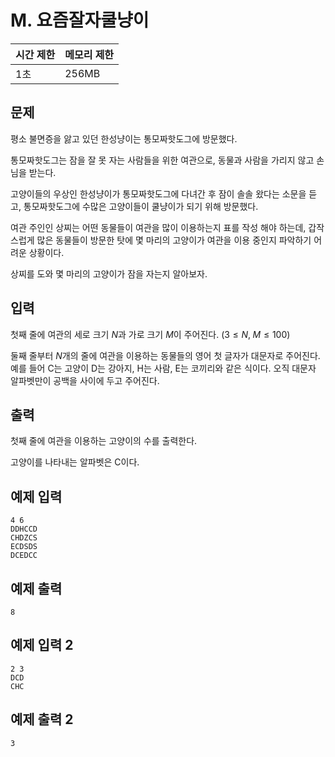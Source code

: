 # M. 요즘잘자쿨냥이

| 시간 제한 | 메모리 제한 |
| --- | --- |
| 1초 | 256MB |

## 문제

평소 불면증을 앓고 있던 한성냥이는 통모짜핫도그에 방문했다.

통모짜핫도그는 잠을 잘 못 자는 사람들을 위한 여관으로, 동물과 사람을 가리지 않고 손님을 받는다.

고양이들의 우상인 한성냥이가 통모짜핫도그에 다녀간 후 잠이 솔솔 왔다는 소문을 듣고, 통모짜핫도그에 수많은 고양이들이 쿨냥이가 되기 위해 방문했다.

여관 주인인 상찌는 어떤 동물들이 여관을 많이 이용하는지 표를 작성 해야 하는데, 갑작스럽게 많은 동물들이 방문한 탓에 몇 마리의 고양이가 여관을 이용 중인지 파악하기 어려운 상황이다.

상찌를 도와 몇 마리의 고양이가 잠을 자는지 알아보자.

## 입력

첫째 줄에 여관의 세로 크기 $N$과 가로 크기 $M$이 주어진다. $(3 \leq N, \; M \leq 100)$

둘째 줄부터 $N$개의 줄에 여관을 이용하는 동물들의 영어 첫 글자가 대문자로 주어진다. 예를 들어 C는 고양이 D는 강아지, H는 사람, E는 코끼리와 같은 식이다. 오직 대문자 알파벳만이 공백을 사이에 두고 주어진다.

## 출력

첫째 줄에 여관을 이용하는 고양이의 수를 출력한다.

고양이를 나타내는 알파벳은 C이다.

## 예제 입력

```
4 6
DDHCCD
CHDZCS
ECDSDS
DCEDCC
```

## 예제 출력

```
8
```

## 예제 입력 2

```
2 3
DCD
CHC
```

## 예제 출력 2

```
3
```
